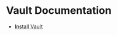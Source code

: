 # Vault Documentation

- [Install Vault](https://developer.hashicorp.com/vault/tutorials/getting-started/getting-started-install)
